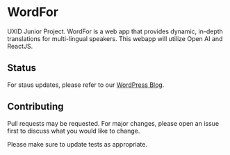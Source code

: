 # WordFor

UXID Junior Project. WordFor is a web app that provides dynamic, in-depth translations for multi-lingual speakers. This webapp will utilize Open AI and ReactJS.

## Status

For staus updates, please refer to our [WordPress Blog](https://drexelwordfor.wordpress.com/project-status/).

## Contributing

Pull requests may be requested. For major changes, please open an issue first
to discuss what you would like to change.

Please make sure to update tests as appropriate.
